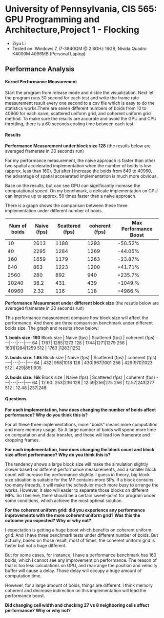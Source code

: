 University of Pennsylvania, CIS 565: GPU Programming and Architecture,Project 1 - Flocking
===========================================
* Ziyu Li
* Tested on: Windows 7, i7-3840QM @ 2.8GHz 16GB, Nivida Quadro K4000M 4096MB (Personal Laptop)

## Performance Analysis
#### Kernel Performance Measurement

Start the program from release mode and disble the visualization. Next let the program runs 30 second for each test and write the frame rate measurement result every one second to a csv file which is easy to do the statistics works.There are seven different numbers of boids from 10 to 40960 for each naive, scattered uniform grid, and coherent uniform grid method. To make sure the results are accurate and avoid the GPU and CPU throttling, there is a 60 seconds cooling time between each test.


#### Results
**Performance Measurement under block size 128**  (the resutls below are averaged framerate in 30 seconds run)

For my performance measurement, the naive approach is faster than other two spatial accelerated implementation when the number of boids is low (approx. less than 160). But after I increase the boids from 640 to 40960, the advantage of spatial accelerated implementation is much more obvious.

Base on the results, but can see GPU can significantly increase the computational speed. On my benchmark, a delicate implementation on GPU can improve up to approx. 50 times faster than a naive approach.

There is a graph shows the comparison between these three implementation under different number of boids. 

 Num of boids   | Naive (fps)  | Scattered (fps)  | coherent (fps) | Max Performance Boost
  ---|---|---|---|---
  10 | 2613| 1188|1293| -50.52%
  40 | 2295|1284|1269 | -44.05%
 160 | 1659|1179|1263 | -23.87%
 640 | 863 |1223|1200 | +41.71%
2560 | 280 |892| 940  | +235.7%
10240| 38.2|431| 439  | +1049.%
40960| 2.32|116| 118  | +4986.%


**Performance Meaurement under different block size** (the resutls below are averaged framerate in 30 seconds run)

This performance measurement compare how block size will affect the performance. And there are three comparison benchmark under different boids size. The graph and results show below:

**1. boids size: 160**
 Block size   | Naive (fps)  | Scattered (fps)  | coherent (fps)
  ---|---|---|---
  64 | 1767| 1285|1273
  128 | 1744|1271|1279
 256 | 1631|1284|1259
 512 | 1763 |1283|1252
 
 **2. boids size: 1.6k**
  Block size   | Naive (fps)  | Scattered (fps)  | coherent (fps)
  ---|---|---|---
  64 | 432| 958|1018
  128 | 430|967|1001
 256 | 429|970|1023
 512 | 429|851|905
 
  **3. boids size: 16k**
   Block size   | Naive (fps)  | Scattered (fps)  | coherent (fps)
  ---|---|---|---
  64 | 12.60| 253|236
  128 | 12.59|256|275
 256 | 12.57|243|277
 512 | 12.48 |237|248
 
#### Questions

**For each implementation, how does changing the number of boids affect performance? Why do you think this is?**

For all these three implementations, more "boids" means more computation and more memory usage. So A large number of boids will spend more time on computation and data transfer, and those will lead low framerate and dropping frames.

**For each implementation, how does changing the block count and block size affect performance? Why do you think this is?**

The tendency shows a large block size will make the simulation slightly slower based on different performance measurements, and a smaller block count will increase the performance slightly. I guess in theory, big block size situation is suitable for the MP contains more SPs. If a block contains too many threads, it will make the scheduler much more busy to arrange the works. However, it also will easier to separate those blocks on different MPs. So I believe, there should be a certain sweet-point for program under some conditions, which achieve the most optimal solution.

**For the coherent uniform grid: did you experience any performance improvements with the more coherent uniform grid? Was this the outcome you expected? Why or why not?**

I expectation is getting a huge boost which benefits on coherent uniform grid.  And I have three benchmark tests under different number of boids. But actually, based on those result, most of times, the coherent uniform grid is faster but not a huge different.

But for some cases, for instance, I have a performance benchmark has 160 boids, which I cannot see any improvement on performance. The reason of that is too less calculations on GPU, and rearrange the position and velocity buffer will cause a delay. Those delay will occupy a huge amount of computation time. 

However, for a large amount of boids, things are different. I think memory coherent and decrease indirection on this implementation will lead the performance boost. 

**Did changing cell width and checking 27 vs 8 neighboring cells affect performance? Why or why not?**

